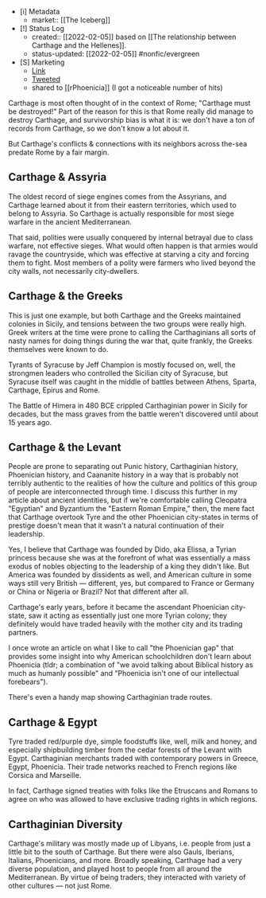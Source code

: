 - [i] Metadata
	-  market:: [[The Iceberg]]
- [!] Status Log
	-  created:: [[2022-02-05]] based on [[The relationship between Carthage and the Hellenes]].
	-  status-updated: [[2022-02-05]] #nonfic/evergreen 
- [S] Marketing
	- [Link](https://newsletter.eleanorkonik.com/carthaginian-connections/)
	- [Tweeted](https://twitter.com/EleanorKonik/status/1490050598112096256) 
	- shared to [[rPhoenicia]] (I got a noticeable number of hits)

Carthage is most often thought of in the context of Rome; "Carthage must be destroyed!" Part of the reason for this is that Rome really did manage to destroy Carthage, and survivorship bias is what it is: we don't have a ton of records from Carthage, so we don't know a lot about it.

But Carthage's conflicts & connections with its neighbors across the-sea predate Rome by a fair margin.

## Carthage & Assyria
The oldest record of siege engines comes from the Assyrians, and Carthage learned about it from their eastern territories, which used to belong to Assyria. So Carthage is actually responsible for most siege warfare in the ancient Mediterranean.

That said, polities were usually conquered by internal betrayal due to class warfare, not effective sieges. What would often happen is that armies would ravage the countryside, which was effective at starving a city and forcing them to fight. Most members of a polity were farmers who lived beyond the city walls, not necessarily city-dwellers.

## Carthage & the Greeks
This is just one example, but both Carthage and the Greeks maintained colonies in Sicily, and tensions between the two groups were really high. Greek writers at the time were prone to calling the Carthaginians all sorts of nasty names for doing things during the war that, quite frankly, the Greeks themselves were known to do.

Tyrants of Syracuse by Jeff Champion is mostly focused on, well, the strongmen leaders who controlled the Sicilian city of Syracuse, but Syracuse itself was caught in the middle of battles between Athens, Sparta, Carthage, Epirus and Rome.

The Battle of Himera in 480 BCE crippled Carthaginian power in Sicily for decades, but the mass graves from the battle weren't discovered until about 15 years ago.

## Carthage & the Levant
People are prone to separating out Punic history, Carthaginian history, Phoenician history, and Caananite history in a way that is probably not terribly authentic to the realities of how the culture and politics of this group of people are interconnected through time. I discuss this further in my article about ancient identities, but if we're comfortable calling Cleopatra "Egyptian" and Byzantium the "Eastern Roman Empire," then, the mere fact that Carthage overtook Tyre and the other Phoenician city-states in terms of prestige doesn't mean that it wasn't a natural continuation of their leadership.

Yes, I believe that Carthage was founded by Dido, aka Elissa, a Tyrian princess because she was at the forefront of what was essentially a mass exodus of nobles objecting to the leadership of a king they didn't like. But America was founded by dissidents as well, and American culture in some ways still very British — different, yes, but compared to France or Germany or China or Nigeria or Brazil? Not that different after all.

Carthage's early years, before it became the ascendant Phoenician city-state, saw it acting as essentially just one more Tyrian colony; they definitely would have traded heavily with the mother city and its trading partners.

I once wrote an article on what I like to call "the Phoenician gap" that provides some insight into why American schoolchildren don't learn about Phoenicia (tldr; a combination of "we avoid talking about Biblical history as much as humanly possible" and "Phoenicia isn't one of our intellectual forebears").

There's even a handy map showing Carthaginian trade routes.

## Carthage & Egypt
Tyre traded red/purple dye, simple foodstuffs like, well, milk and honey, and especially shipbuilding timber from the cedar forests of the Levant with Egypt. Carthaginian merchants traded with contemporary powers in Greece, Egypt, Phoenicia. Their trade networks reached to French regions like Corsica and Marseille.

In fact, Carthage signed treaties with folks like the Etruscans and Romans to agree on who was allowed to have exclusive trading rights in which regions.

## Carthaginian Diversity
Carthage's military was mostly made up of Libyans, i.e. people from just a little bit to the south of Carthage. But there were also Gauls, Iberians, Italians, Phoenicians, and more. Broadly speaking, Carthage had a very diverse population, and played host to people from all around the Mediterranean. By virtue of being traders, they interacted with variety of other cultures — not just Rome.